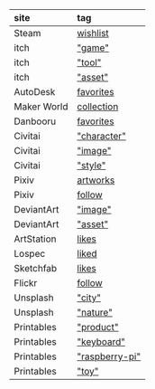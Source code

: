 | site        | tag                                                                                 |
| :---------- | :---------------------------------------------------------------------------------- |
| Steam       | [wishlist](https://store.steampowered.com/wishlist/id/scillidan)                    |
| itch        | ["game"](https://itch.io/c/3738990/game)                                            |
| itch        | ["tool"](https://itch.io/c/4017711/tool)                                            |
| itch        | ["asset"](https://itch.io/c/4017759/asset)                                          |
| AutoDesk    | [favorites](https://www.instructables.com/member/scillidan/favorites)               |
| Maker World | [collection](https://makerworld.com/en/collections/1987684-collection)              |
| Danbooru    | [favorites](https://danbooru.donmai.us/posts?tags=ordfav%3Ascillidan)               |
| Civitai     | ["character"](https://civitai.com/collections/9386938)                              |
| Civitai     | ["image"](https://civitai.com/collections/6152110)                                  |
| Civitai     | ["style"](https://civitai.com/collections/9386932)                                  |
| Pixiv       | [artworks](https://www.pixiv.net/en/users/7645990/bookmarks/artworks)               |
| Pixiv       | [follow](https://www.pixiv.net/en/users/7645990/following)                          |
| DeviantArt  | ["image"](https://www.deviantart.com/scillidan/favourites/101858822/image)          |
| DeviantArt  | ["asset"](https://www.deviantart.com/scillidan/favourites/101858821/asset)          |
| ArtStation  | [likes](https://www.artstation.com/scillidan6/collections/likes)                    |
| Lospec      | [liked](https://lospec.com/gallery/sort:top/time:all/liked-by:scillidan)            |
| Sketchfab   | [likes](https://sketchfab.com/scillidan1/likes)                                     |
| Flickr      | [follow](https://www.flickr.com/people/194010792@N06/contacts)                      |
| Unsplash    | ["city"](https://unsplash.com/collections/2219141/city)                             |
| Unsplash    | ["nature"](https://unsplash.com/collections/2545705/nature)                         |
| Printables  | ["product"](https://www.printables.com/@scillidan_2316985/collections/1844014)      |
| Printables  | ["keyboard"](https://www.printables.com/@scillidan_2316985/collections/1844061)     |
| Printables  | ["raspberry-pi"](https://www.printables.com/@scillidan_2316985/collections/1800252) |
| Printables  | ["toy"](https://www.printables.com/@scillidan_2316985/collections/1844186)          |